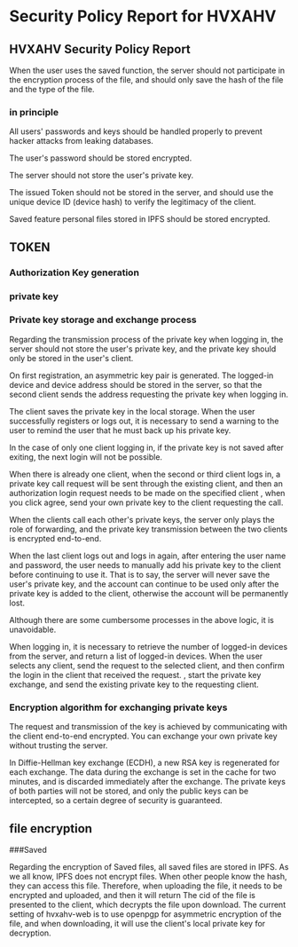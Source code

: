 # Security Policy Report for HVXAHV

## HVXAHV Security Policy Report

When the user uses the saved function, the server should not participate in the encryption process of the file, and should only save the hash of the file and the type of the file.

### in principle

All users' passwords and keys should be handled properly to prevent hacker attacks from leaking databases.

The user's password should be stored encrypted.

The server should not store the user's private key.

The issued Token should not be stored in the server, and should use the unique device ID (device hash) to verify the legitimacy of the client.

Saved feature personal files stored in IPFS should be stored encrypted.

## TOKEN

### Authorization Key generation

### private key

### Private key storage and exchange process

Regarding the transmission process of the private key when logging in, the server should not store the user's private key, and the private key should only be stored in the user's client.

On first registration, an asymmetric key pair is generated. The logged-in device and device address should be stored in the server, so that the second client sends the address requesting the private key when logging in.

The client saves the private key in the local storage. When the user successfully registers or logs out, it is necessary to send a warning to the user to remind the user that he must back up his private key.

In the case of only one client logging in, if the private key is not saved after exiting, the next login will not be possible.

When there is already one client, when the second or third client logs in, a private key call request will be sent through the existing client, and then an authorization login request needs to be made on the specified client , when you click agree, send your own private key to the client requesting the call.

When the clients call each other's private keys, the server only plays the role of forwarding, and the private key transmission between the two clients is encrypted end-to-end.

When the last client logs out and logs in again, after entering the user name and password, the user needs to manually add his private key to the client before continuing to use it. That is to say, the server will never save the user's private key, and the account can continue to be used only after the private key is added to the client, otherwise the account will be permanently lost.

Although there are some cumbersome processes in the above logic, it is unavoidable.

When logging in, it is necessary to retrieve the number of logged-in devices from the server, and return a list of logged-in devices. When the user selects any client, send the request to the selected client, and then confirm the login in the client that received the request. , start the private key exchange, and send the existing private key to the requesting client.

### Encryption algorithm for exchanging private keys

The request and transmission of the key is achieved by communicating with the client end-to-end encrypted. You can exchange your own private key without trusting the server.

In Diffie-Hellman key exchange (ECDH), a new RSA key is regenerated for each exchange. The data during the exchange is set in the cache for two minutes, and is discarded immediately after the exchange. The private keys of both parties will not be stored, and only the public keys can be intercepted, so a certain degree of security is guaranteed.

## file encryption

###Saved

Regarding the encryption of Saved files, all saved files are stored in IPFS. As we all know, IPFS does not encrypt files. When other people know the hash, they can access this file. Therefore, when uploading the file, it needs to be encrypted and uploaded, and then it will return The cid of the file is presented to the client, which decrypts the file upon download. The current setting of hvxahv-web is to use openpgp for asymmetric encryption of the file, and when downloading, it will use the client's local private key for decryption.